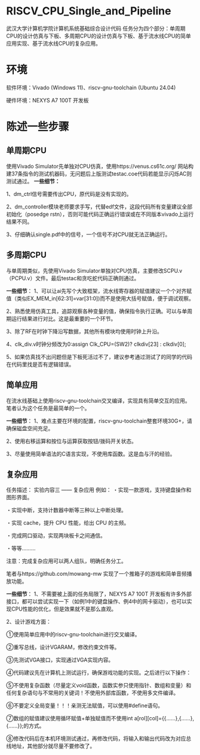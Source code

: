 # RISCV_CPU_Single_and_Pipeline
 武汉大学计算机学院计算机系统基础综合设计代码
任务分为四个部分：单周期CPU的设计仿真与下板、多周期CPU的设计仿真与下板、基于流水线CPU的简单应用实现、基于流水线CPU的复杂应用。
# 环境
软件环境：Vivado (Windows 11)、riscv-gnu-toolchain (Ubuntu 24.04)

硬件环境：NEXYS A7 100T 开发板
# 陈述一些步骤
## 单周期CPU
使用Vivado Simulator先单独对CPU仿真，使用https://venus.cs61c.org/ 网站构建37条指令的测试机器码，无问题后上版测试testac.coe代码若能显示闪烁AC则测试通过。
**一些细节：**

1、dm_ctrl信号需要传出CPU，原代码是没有实现的。

2、dm_controller模块老师要求手写，代替edf文件，这段代码所有变量建议全部初始化（posedge rstn），否则可能代码正确运行错误或在不同版本vivado上运行结果不同。

3、仔细确认single.pdf中的信号，一个信号不对CPU就无法正确运行。

## 多周期CPU
与单周期类似，先使用Vivado Simulator单独对CPU仿真，主要修改SCPU.v（PCPU.v）文件。最后testac和贪吃蛇代码正确则通过。

**一些细节**：
1、可以让ai先写个大致框架，流水线寄存器的赋值建议一个个对齐赋值（类似EX_MEM_in[62:31]=var[31:0])而不是使用大括号赋值，便于调试观察。

2、熟悉使用仿真工具，追踪观察各种变量的值，确保指令执行正确。可以与单周期运行结果进行对比。这是最重要的一个环节。

3、除了RF在时钟下降沿写数据，其他所有模块均使用时钟上升沿。

4、clk_div.v时钟分频改为0:assign Clk_CPU=(SW2)? clkdiv[23] : clkdiv[0];

5、如果仿真找不出问题但是下板死活过不了，建议参考通过测试了的同学的代码在代码里找是否有逻辑错误。

## 简单应用
在流水线基础上使用riscv-gnu-toolchain交叉编译，实现具有简单交互的应用。笔者认为这个任务是最简单的一个。

**一些细节**：
1、难点主要在环境的配置，riscv-gnu-toolchain整套环境30G+，请确保磁盘空间充足。

2、使用右移运算和按位与运算获取按钮/拨码开关状态。

3、尽量使用简单语法的C语言实现，不使用库函数。这是血与汗的经验。

## 复杂应用
任务描述：
实验内容三 —— 复杂应用
例如：
・实现一款游戏，支持键盘操作和图形界面。

・实现中断，支持计数器中断等三种以上中断处理。

・实现 cache，提升 CPU 性能，给出 CPU 的主频。

・完成网口驱动，实现两块板卡之间通信。

・等等………

注意：完成复杂应用可以两人组队，明确任务分工。


笔者与https://github.com/mowang-mw 实现了一个推箱子的游戏和简单音频播放功能。

**一些细节**：
1、不需要被上面的任务局限了，NEXYS A7 100T 开发板有许多外部接口，都可以尝试实现一下（如例1中的键盘操作、例4中的网卡驱动），也可以实现CPU性能的优化，但是效果就不是那么直观。

2、设计游戏方面：

①使用简单应用中的riscv-gnu-toolchain进行交叉编译。

②重写总线，设计VGARAM，修改约束文件等。

③先测试VGA接口，实现通过VGA实现内容。

④代码建议先在计算机上测试运行，确保游戏功能的实现。之后进行以下操作：

⑤不使用复杂函数（尽量定义void函数，函数实参只使用指针、数组和变量）和任何复杂语句与不常用的关键词！不使用外部库函数，不使用多文件编译。

⑥不要定义全局变量！！！亲测无法赋值，可以使用#define语句。

⑦数组的赋值建议使用循环赋值+单独赋值而不使用int a[rol][col]={{……},{……},{……}};的方式。

⑧修改代码后在本机环境测试通过，再修改代码，将输入和输出代码改为对应总线地址，其他部分就尽量不要修改了。
